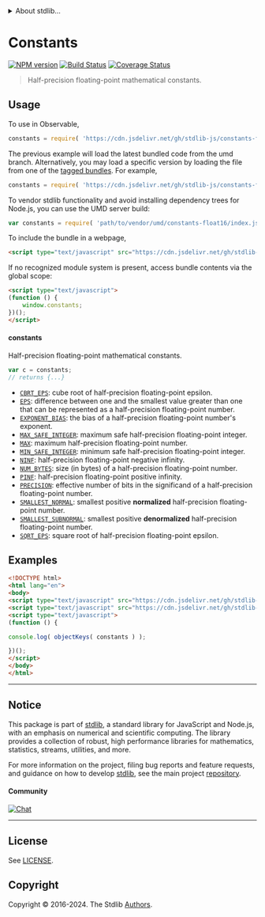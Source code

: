 <!--

@license Apache-2.0

Copyright (c) 2021 The Stdlib Authors.

Licensed under the Apache License, Version 2.0 (the "License");
you may not use this file except in compliance with the License.
You may obtain a copy of the License at

   http://www.apache.org/licenses/LICENSE-2.0

Unless required by applicable law or agreed to in writing, software
distributed under the License is distributed on an "AS IS" BASIS,
WITHOUT WARRANTIES OR CONDITIONS OF ANY KIND, either express or implied.
See the License for the specific language governing permissions and
limitations under the License.

-->


<details>
  <summary>
    About stdlib...
  </summary>
  <p>We believe in a future in which the web is a preferred environment for numerical computation. To help realize this future, we've built stdlib. stdlib is a standard library, with an emphasis on numerical and scientific computation, written in JavaScript (and C) for execution in browsers and in Node.js.</p>
  <p>The library is fully decomposable, being architected in such a way that you can swap out and mix and match APIs and functionality to cater to your exact preferences and use cases.</p>
  <p>When you use stdlib, you can be absolutely certain that you are using the most thorough, rigorous, well-written, studied, documented, tested, measured, and high-quality code out there.</p>
  <p>To join us in bringing numerical computing to the web, get started by checking us out on <a href="https://github.com/stdlib-js/stdlib">GitHub</a>, and please consider <a href="https://opencollective.com/stdlib">financially supporting stdlib</a>. We greatly appreciate your continued support!</p>
</details>

# Constants

[![NPM version][npm-image]][npm-url] [![Build Status][test-image]][test-url] [![Coverage Status][coverage-image]][coverage-url] <!-- [![dependencies][dependencies-image]][dependencies-url] -->

> Half-precision floating-point mathematical constants.



<section class="usage">

## Usage

To use in Observable,

```javascript
constants = require( 'https://cdn.jsdelivr.net/gh/stdlib-js/constants-float16@umd/browser.js' )
```
The previous example will load the latest bundled code from the umd branch. Alternatively, you may load a specific version by loading the file from one of the [tagged bundles](https://github.com/stdlib-js/constants-float16/tags). For example,

```javascript
constants = require( 'https://cdn.jsdelivr.net/gh/stdlib-js/constants-float16@v0.2.2-umd/browser.js' )
```

To vendor stdlib functionality and avoid installing dependency trees for Node.js, you can use the UMD server build:

```javascript
var constants = require( 'path/to/vendor/umd/constants-float16/index.js' )
```

To include the bundle in a webpage,

```html
<script type="text/javascript" src="https://cdn.jsdelivr.net/gh/stdlib-js/constants-float16@umd/browser.js"></script>
```

If no recognized module system is present, access bundle contents via the global scope:

```html
<script type="text/javascript">
(function () {
    window.constants;
})();
</script>
```

#### constants

Half-precision floating-point mathematical constants.

```javascript
var c = constants;
// returns {...}
```

<!-- <toc pattern="*" > -->

<div class="namespace-toc">

-   <span class="signature">[`CBRT_EPS`][@stdlib/constants/float16/cbrt-eps]</span><span class="delimiter">: </span><span class="description">cube root of half-precision floating-point epsilon.</span>
-   <span class="signature">[`EPS`][@stdlib/constants/float16/eps]</span><span class="delimiter">: </span><span class="description">difference between one and the smallest value greater than one that can be represented as a half-precision floating-point number.</span>
-   <span class="signature">[`EXPONENT_BIAS`][@stdlib/constants/float16/exponent-bias]</span><span class="delimiter">: </span><span class="description">the bias of a half-precision floating-point number's exponent.</span>
-   <span class="signature">[`MAX_SAFE_INTEGER`][@stdlib/constants/float16/max-safe-integer]</span><span class="delimiter">: </span><span class="description">maximum safe half-precision floating-point integer.</span>
-   <span class="signature">[`MAX`][@stdlib/constants/float16/max]</span><span class="delimiter">: </span><span class="description">maximum half-precision floating-point number.</span>
-   <span class="signature">[`MIN_SAFE_INTEGER`][@stdlib/constants/float16/min-safe-integer]</span><span class="delimiter">: </span><span class="description">minimum safe half-precision floating-point integer.</span>
-   <span class="signature">[`NINF`][@stdlib/constants/float16/ninf]</span><span class="delimiter">: </span><span class="description">half-precision floating-point negative infinity.</span>
-   <span class="signature">[`NUM_BYTES`][@stdlib/constants/float16/num-bytes]</span><span class="delimiter">: </span><span class="description">size (in bytes) of a half-precision floating-point number.</span>
-   <span class="signature">[`PINF`][@stdlib/constants/float16/pinf]</span><span class="delimiter">: </span><span class="description">half-precision floating-point positive infinity.</span>
-   <span class="signature">[`PRECISION`][@stdlib/constants/float16/precision]</span><span class="delimiter">: </span><span class="description">effective number of bits in the significand of a half-precision floating-point number.</span>
-   <span class="signature">[`SMALLEST_NORMAL`][@stdlib/constants/float16/smallest-normal]</span><span class="delimiter">: </span><span class="description">smallest positive **normalized** half-precision floating-point number.</span>
-   <span class="signature">[`SMALLEST_SUBNORMAL`][@stdlib/constants/float16/smallest-subnormal]</span><span class="delimiter">: </span><span class="description">smallest positive **denormalized** half-precision floating-point number.</span>
-   <span class="signature">[`SQRT_EPS`][@stdlib/constants/float16/sqrt-eps]</span><span class="delimiter">: </span><span class="description">square root of half-precision floating-point epsilon.</span>

</div>

<!-- </toc> -->

</section>

<!-- /.usage -->

<section class="examples">

## Examples

<!-- TODO: better examples -->

<!-- eslint no-undef: "error" -->

```html
<!DOCTYPE html>
<html lang="en">
<body>
<script type="text/javascript" src="https://cdn.jsdelivr.net/gh/stdlib-js/utils-keys@umd/browser.js"></script>
<script type="text/javascript" src="https://cdn.jsdelivr.net/gh/stdlib-js/constants-float16@umd/browser.js"></script>
<script type="text/javascript">
(function () {

console.log( objectKeys( constants ) );

})();
</script>
</body>
</html>
```

</section>

<!-- /.examples -->

<!-- Section for related `stdlib` packages. Do not manually edit this section, as it is automatically populated. -->

<section class="related">

</section>

<!-- /.related -->

<!-- Section for all links. Make sure to keep an empty line after the `section` element and another before the `/section` close. -->


<section class="main-repo" >

* * *

## Notice

This package is part of [stdlib][stdlib], a standard library for JavaScript and Node.js, with an emphasis on numerical and scientific computing. The library provides a collection of robust, high performance libraries for mathematics, statistics, streams, utilities, and more.

For more information on the project, filing bug reports and feature requests, and guidance on how to develop [stdlib][stdlib], see the main project [repository][stdlib].

#### Community

[![Chat][chat-image]][chat-url]

---

## License

See [LICENSE][stdlib-license].


## Copyright

Copyright &copy; 2016-2024. The Stdlib [Authors][stdlib-authors].

</section>

<!-- /.stdlib -->

<!-- Section for all links. Make sure to keep an empty line after the `section` element and another before the `/section` close. -->

<section class="links">

[npm-image]: http://img.shields.io/npm/v/@stdlib/constants-float16.svg
[npm-url]: https://npmjs.org/package/@stdlib/constants-float16

[test-image]: https://github.com/stdlib-js/constants-float16/actions/workflows/test.yml/badge.svg?branch=v0.2.2
[test-url]: https://github.com/stdlib-js/constants-float16/actions/workflows/test.yml?query=branch:v0.2.2

[coverage-image]: https://img.shields.io/codecov/c/github/stdlib-js/constants-float16/main.svg
[coverage-url]: https://codecov.io/github/stdlib-js/constants-float16?branch=main

<!--

[dependencies-image]: https://img.shields.io/david/stdlib-js/constants-float16.svg
[dependencies-url]: https://david-dm.org/stdlib-js/constants-float16/main

-->

[chat-image]: https://img.shields.io/gitter/room/stdlib-js/stdlib.svg
[chat-url]: https://app.gitter.im/#/room/#stdlib-js_stdlib:gitter.im

[stdlib]: https://github.com/stdlib-js/stdlib

[stdlib-authors]: https://github.com/stdlib-js/stdlib/graphs/contributors

[umd]: https://github.com/umdjs/umd
[es-module]: https://developer.mozilla.org/en-US/docs/Web/JavaScript/Guide/Modules

[deno-url]: https://github.com/stdlib-js/constants-float16/tree/deno
[deno-readme]: https://github.com/stdlib-js/constants-float16/blob/deno/README.md
[umd-url]: https://github.com/stdlib-js/constants-float16/tree/umd
[umd-readme]: https://github.com/stdlib-js/constants-float16/blob/umd/README.md
[esm-url]: https://github.com/stdlib-js/constants-float16/tree/esm
[esm-readme]: https://github.com/stdlib-js/constants-float16/blob/esm/README.md
[branches-url]: https://github.com/stdlib-js/constants-float16/blob/main/branches.md

[stdlib-license]: https://raw.githubusercontent.com/stdlib-js/constants-float16/main/LICENSE

<!-- <toc-links> -->

[@stdlib/constants/float16/cbrt-eps]: https://github.com/stdlib-js/constants-float16-cbrt-eps/tree/umd

[@stdlib/constants/float16/eps]: https://github.com/stdlib-js/constants-float16-eps/tree/umd

[@stdlib/constants/float16/exponent-bias]: https://github.com/stdlib-js/constants-float16-exponent-bias/tree/umd

[@stdlib/constants/float16/max-safe-integer]: https://github.com/stdlib-js/constants-float16-max-safe-integer/tree/umd

[@stdlib/constants/float16/max]: https://github.com/stdlib-js/constants-float16-max/tree/umd

[@stdlib/constants/float16/min-safe-integer]: https://github.com/stdlib-js/constants-float16-min-safe-integer/tree/umd

[@stdlib/constants/float16/ninf]: https://github.com/stdlib-js/constants-float16-ninf/tree/umd

[@stdlib/constants/float16/num-bytes]: https://github.com/stdlib-js/constants-float16-num-bytes/tree/umd

[@stdlib/constants/float16/pinf]: https://github.com/stdlib-js/constants-float16-pinf/tree/umd

[@stdlib/constants/float16/precision]: https://github.com/stdlib-js/constants-float16-precision/tree/umd

[@stdlib/constants/float16/smallest-normal]: https://github.com/stdlib-js/constants-float16-smallest-normal/tree/umd

[@stdlib/constants/float16/smallest-subnormal]: https://github.com/stdlib-js/constants-float16-smallest-subnormal/tree/umd

[@stdlib/constants/float16/sqrt-eps]: https://github.com/stdlib-js/constants-float16-sqrt-eps/tree/umd

<!-- </toc-links> -->

</section>

<!-- /.links -->
